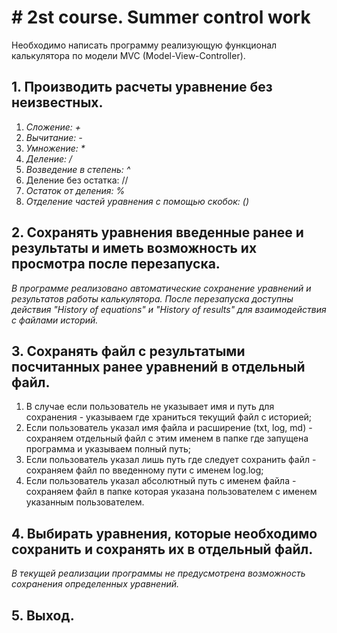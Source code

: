 # # 2st course. Summer control work

Необходимо написать программу реализующую функционал калькулятора по модели MVC (Model-View-Controller).

## 1. Производить расчеты уравнение без неизвестных.
1. _Сложение: +_ 
2. _Вычитание: -_
3. _Умножение: *_
4. _Деление: /_
5. _Возведение в степень: ^_
6. Деление без остатка: //
7. _Остаток от деления: %_
8. _Отделение частей уравнения с помощью скобок: ()_

## 2. Сохранять уравнения введенные ранее и результаты и иметь возможность их просмотра после перезапуска.
_В программе реализовано автоматические сохранение уравнений и результатов работы калькулятора. После перезапуска доступны действия "History of equations" и "History of results" для взаимодействия с файлами историй._

## 3. Сохранять файл с результатыми посчитанных ранее уравнений в отдельный файл.
1. В случае если пользователь не указывает имя и путь для сохранения - указываем где храниться текущий файл с историей;
2. Если пользователь указал имя файла и расширение (txt, log, md) - сохраняем отдельный файл с этим именем в папке где запущена
программа и указываем полный путь;
3. Если пользователь указал лишь путь где следует сохранить файл - сохраняем файл по введенному пути с именем log.log;
4. Если пользователь указал абсолютный путь с именем файла - сохраняем файл в папке которая указана пользователем с именем
указанным пользователем.

## 4. Выбирать уравнения, которые необходимо сохранить и сохранять их в отдельный файл.
_В текущей реализации программы не предусмотрена возможность сохранения определенных уравнений._

## 5. Выход.